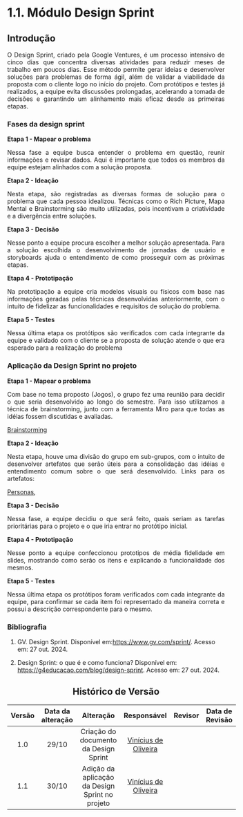 # 1.1. Módulo Design Sprint

## Introdução

<p style="text-align: justify;">
O Design Sprint, criado pela Google Ventures, é um processo intensivo de cinco dias que concentra diversas atividades para reduzir meses de trabalho em poucos dias. Esse método permite gerar ideias e desenvolver soluções para problemas de forma ágil, além de validar a viabilidade da proposta com o cliente logo no início do projeto. Com protótipos e testes já realizados, a equipe evita discussões prolongadas, acelerando a tomada de decisões e garantindo um alinhamento mais eficaz desde as primeiras etapas.
</p>

### Fases da design sprint

**Etapa 1 - Mapear o problema**

<p style="text-align: justify;">
Nessa fase a equipe busca entender o problema em questão, reunir informações e revisar dados. Aqui é importante que todos os membros da equipe estejam alinhados com a solução proposta.
</p>

**Etapa 2 - Ideação**

<p style="text-align: justify;">
Nesta etapa, são registradas as diversas formas de solução para o problema que cada pessoa idealizou. Técnicas como o Rich Picture, Mapa Mental e Brainstorming são muito utilizadas, pois incentivam a criatividade e a divergência entre soluções.
</p>

**Etapa 3 - Decisão**

<p style="text-align: justify;">
Nesse ponto a equipe procura escolher a melhor solução apresentada. Para a solução escolhida o desenvolvimento de jornadas de usuário e storyboards ajuda o entendimento de como prosseguir com as próximas etapas.
</p>

**Etapa 4 - Prototipação**

<p style="text-align: justify;">
Na prototipação a equipe cria modelos visuais ou físicos com base nas informações geradas pelas técnicas desenvolvidas anteriormente, com o intuito de fidelizar as funcionalidades e requisitos de solução do problema.
</p>

**Etapa 5 - Testes**

<p style="text-align: justify;">
Nessa última etapa os protótipos são verificados com cada integrante da equipe e validado com o cliente se a proposta de solução atende o que era esperado para a realização do problema
</p>

### Aplicação da Design Sprint no projeto

**Etapa 1 - Mapear o problema**

<p style="text-align: justify;">
Com base no tema proposto (Jogos), o grupo fez uma reunião para decidir o que seria desenvolvido ao longo do semestre. Para isso utilizamos a técnica de brainstorming, junto com a ferramenta Miro para que todas as idéias fossem discutidas e avaliadas.
</p>

[Brainstorming](../Base/Design_Sprint/brainstorming.md)

**Etapa 2 - Ideação**

<p style="text-align: justify;">
Nesta etapa, houve uma divisão do grupo em sub-grupos, com o intuito de desenvolver artefatos que serão úteis para a consolidação das idéias e entendimento comum sobre o que será desenvolvido. Links para os artefatos:
</p>

[Personas](ArtefatoGeneralista/personas.md), <!-- [Personas](../Base/Design_Sprint/personas.md) -->

**Etapa 3 - Decisão**

<p style="text-align: justify;">
Nessa fase, a equipe decidiu o que será feito, quais seriam as tarefas prioritárias para o projeto e o que iria entrar no protótipo inicial.
</p>

**Etapa 4 - Prototipação**

<p style="text-align: justify;">
Nesse ponto a equipe confeccionou prototipos de média fidelidade em slides, mostrando como serão os itens e explicando a funcionalidade dos mesmos.
</p>

**Etapa 5 - Testes**

<p style="text-align: justify;">
Nessa última etapa os protótipos foram verificados com cada integrante da equipe, para confirmar se cada item foi representado da maneira correta e possui a descrição correspondente para o mesmo.
</p>

### Bibliografia

1. GV. Design Sprint. Disponível em:https://www.gv.com/sprint/. Acesso em: 27 out. 2024.

2. Design Sprint: o que é e como funciona? Disponível em: <https://g4educacao.com/blog/design-sprint>. Acesso em: 27 out. 2024.

<center>

## Histórico de Versão

</center>

<div style="margin: 0 auto; width: fit-content;">

| Versão | Data da alteração |                    Alteração                   |                           Responsável                            |                     Revisor                     | Data de Revisão |
| :----: | :---: | :---------------------------------------------: | :------------------------------------------------------------: | :-------------------------------------------------: | :-------------: |
|  1.0   | 29/10 |      Criação do documento da Design Sprint      | [Vinícius de Oliveira](https://github.com/ViniciussdeOliveira) | <!--[nome](https://github.com/Usuario do github)--> |  <!--xx/xx-->   |
|  1.1   | 30/10 | Adição da aplicação da Design Sprint no projeto | [Vinícius de Oliveira](https://github.com/ViniciussdeOliveira) | <!--[nome](https://github.com/Usuario do github)--> | <!-- xx/xx -->  |

</div>
